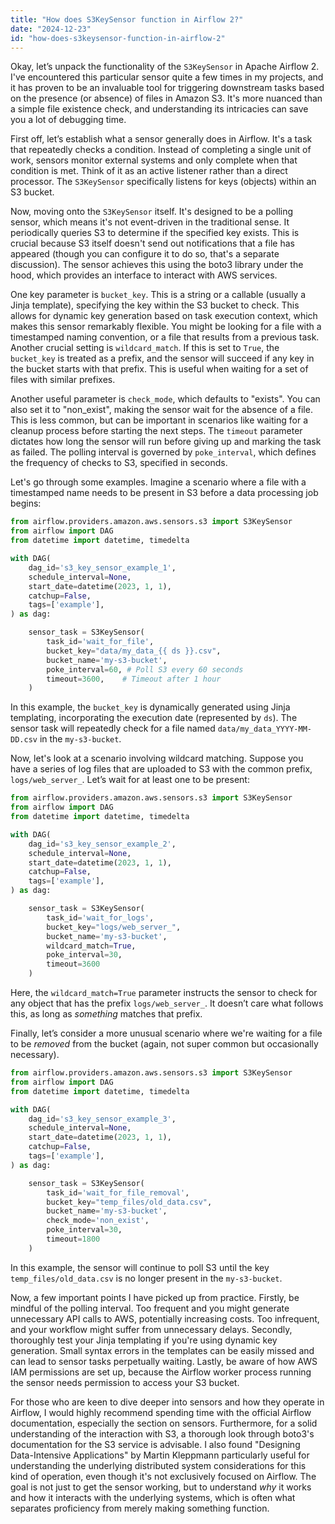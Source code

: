 ```yaml
---
title: "How does S3KeySensor function in Airflow 2?"
date: "2024-12-23"
id: "how-does-s3keysensor-function-in-airflow-2"
---
```


Okay, let’s unpack the functionality of the `S3KeySensor` in Apache Airflow 2. I've encountered this particular sensor quite a few times in my projects, and it has proven to be an invaluable tool for triggering downstream tasks based on the presence (or absence) of files in Amazon S3. It's more nuanced than a simple file existence check, and understanding its intricacies can save you a lot of debugging time.

First off, let’s establish what a sensor generally does in Airflow. It's a task that repeatedly checks a condition. Instead of completing a single unit of work, sensors monitor external systems and only complete when that condition is met. Think of it as an active listener rather than a direct processor. The `S3KeySensor` specifically listens for keys (objects) within an S3 bucket.

Now, moving onto the `S3KeySensor` itself. It's designed to be a polling sensor, which means it's not event-driven in the traditional sense. It periodically queries S3 to determine if the specified key exists. This is crucial because S3 itself doesn't send out notifications that a file has appeared (though you can configure it to do so, that's a separate discussion). The sensor achieves this using the boto3 library under the hood, which provides an interface to interact with AWS services.

One key parameter is `bucket_key`. This is a string or a callable (usually a Jinja template), specifying the key within the S3 bucket to check. This allows for dynamic key generation based on task execution context, which makes this sensor remarkably flexible. You might be looking for a file with a timestamped naming convention, or a file that results from a previous task. Another crucial setting is `wildcard_match`. If this is set to `True`, the `bucket_key` is treated as a prefix, and the sensor will succeed if any key in the bucket starts with that prefix. This is useful when waiting for a set of files with similar prefixes.

Another useful parameter is `check_mode`, which defaults to "exists". You can also set it to "non_exist", making the sensor wait for the absence of a file. This is less common, but can be important in scenarios like waiting for a cleanup process before starting the next steps. The `timeout` parameter dictates how long the sensor will run before giving up and marking the task as failed. The polling interval is governed by `poke_interval`, which defines the frequency of checks to S3, specified in seconds.

Let's go through some examples. Imagine a scenario where a file with a timestamped name needs to be present in S3 before a data processing job begins:

```python
from airflow.providers.amazon.aws.sensors.s3 import S3KeySensor
from airflow import DAG
from datetime import datetime, timedelta

with DAG(
    dag_id='s3_key_sensor_example_1',
    schedule_interval=None,
    start_date=datetime(2023, 1, 1),
    catchup=False,
    tags=['example'],
) as dag:

    sensor_task = S3KeySensor(
        task_id='wait_for_file',
        bucket_key="data/my_data_{{ ds }}.csv",
        bucket_name='my-s3-bucket',
        poke_interval=60, # Poll S3 every 60 seconds
        timeout=3600,    # Timeout after 1 hour
    )
```

In this example, the `bucket_key` is dynamically generated using Jinja templating, incorporating the execution date (represented by `ds`). The sensor task will repeatedly check for a file named `data/my_data_YYYY-MM-DD.csv` in the `my-s3-bucket`.

Now, let's look at a scenario involving wildcard matching. Suppose you have a series of log files that are uploaded to S3 with the common prefix, `logs/web_server_`. Let’s wait for at least one to be present:

```python
from airflow.providers.amazon.aws.sensors.s3 import S3KeySensor
from airflow import DAG
from datetime import datetime, timedelta

with DAG(
    dag_id='s3_key_sensor_example_2',
    schedule_interval=None,
    start_date=datetime(2023, 1, 1),
    catchup=False,
    tags=['example'],
) as dag:

    sensor_task = S3KeySensor(
        task_id='wait_for_logs',
        bucket_key="logs/web_server_",
        bucket_name='my-s3-bucket',
        wildcard_match=True,
        poke_interval=30,
        timeout=3600
    )
```

Here, the `wildcard_match=True` parameter instructs the sensor to check for any object that has the prefix `logs/web_server_`. It doesn’t care what follows this, as long as *something* matches that prefix.

Finally, let’s consider a more unusual scenario where we're waiting for a file to be *removed* from the bucket (again, not super common but occasionally necessary).

```python
from airflow.providers.amazon.aws.sensors.s3 import S3KeySensor
from airflow import DAG
from datetime import datetime, timedelta

with DAG(
    dag_id='s3_key_sensor_example_3',
    schedule_interval=None,
    start_date=datetime(2023, 1, 1),
    catchup=False,
    tags=['example'],
) as dag:

    sensor_task = S3KeySensor(
        task_id='wait_for_file_removal',
        bucket_key="temp_files/old_data.csv",
        bucket_name='my-s3-bucket',
        check_mode='non_exist',
        poke_interval=30,
        timeout=1800
    )
```

In this example, the sensor will continue to poll S3 until the key `temp_files/old_data.csv` is no longer present in the `my-s3-bucket`.

Now, a few important points I have picked up from practice. Firstly, be mindful of the polling interval. Too frequent and you might generate unnecessary API calls to AWS, potentially increasing costs. Too infrequent, and your workflow might suffer from unnecessary delays. Secondly, thoroughly test your Jinja templating if you're using dynamic key generation. Small syntax errors in the templates can be easily missed and can lead to sensor tasks perpetually waiting. Lastly, be aware of how AWS IAM permissions are set up, because the Airflow worker process running the sensor needs permission to access your S3 bucket.

For those who are keen to dive deeper into sensors and how they operate in Airflow, I would highly recommend spending time with the official Airflow documentation, especially the section on sensors. Furthermore, for a solid understanding of the interaction with S3, a thorough look through boto3's documentation for the S3 service is advisable. I also found "Designing Data-Intensive Applications" by Martin Kleppmann particularly useful for understanding the underlying distributed system considerations for this kind of operation, even though it's not exclusively focused on Airflow.
The goal is not just to get the sensor working, but to understand *why* it works and how it interacts with the underlying systems, which is often what separates proficiency from merely making something function.
